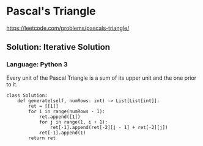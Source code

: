 # Pascal's Triangle
https://leetcode.com/problems/pascals-triangle/

## Solution: Iterative Solution
### Language: Python 3

Every unit of the Pascal Triangle is a sum of its upper unit and the one prior to it.

```python3
class Solution:
    def generate(self, numRows: int) -> List[List[int]]:
        ret = [[1]]
        for i in range(numRows - 1):
            ret.append([1])
            for j in range(1, i + 1):
                ret[-1].append(ret[-2][j - 1] + ret[-2][j])
            ret[-1].append(1)
        return ret
```

